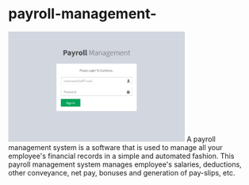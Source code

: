 # payroll-management-
<img src="https://github.com/mahmudulkhan900/payroll-management-/blob/main/pyt.JPG" width="356"/>
A payroll management system is a software that is used to manage all your employee's financial records in a simple and automated fashion. This payroll management system manages employee's salaries, deductions, other conveyance, net pay, bonuses and generation of pay-slips, etc.

